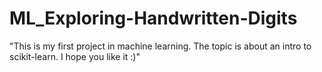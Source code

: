 # ML_Exploring-Handwritten-Digits

"This is my first project in machine learning. The topic is about an intro to scikit-learn. I hope you like it :)"
